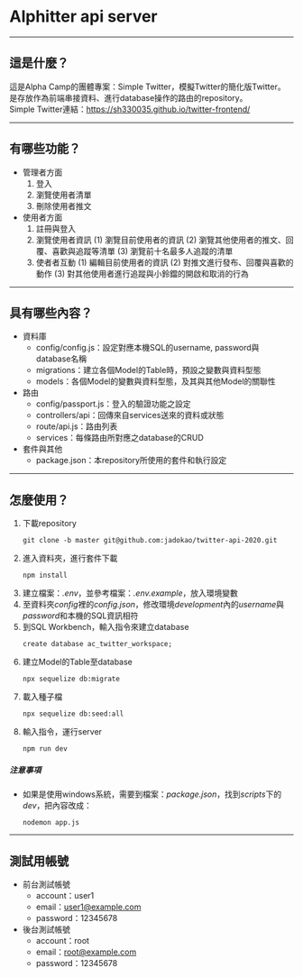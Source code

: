 # Alphitter api server
---
## 這是什麼？
這是Alpha Camp的團體專案：Simple Twitter，模擬Twitter的簡化版Twitter。
是存放作為前端串接資料、進行database操作的路由的repository。<br>
Simple Twitter連結：https://sh330035.github.io/twitter-frontend/

---
## 有哪些功能？
* 管理者方面
  1. 登入
  2. 瀏覽使用者清單
  3. 刪除使用者推文
* 使用者方面
  1. 註冊與登入
  2. 瀏覽使用者資訊
     (1) 瀏覽目前使用者的資訊
     (2) 瀏覽其他使用者的推文、回覆、喜歡與追蹤等清單
     (3) 瀏覽前十名最多人追蹤的清單
  3. 使者者互動
     (1) 編輯目前使用者的資訊
     (2) 對推文進行發布、回覆與喜歡的動作
     (3) 對其他使用者進行追蹤與小鈴鐺的開啟和取消的行為
---
## 具有哪些內容？
* 資料庫
  * config/config.js：設定對應本機SQL的username, password與database名稱
  * migrations：建立各個Model的Table時，預設之變數與資料型態
  * models：各個Model的變數與資料型態，及其與其他Model的關聯性
* 路由
  * config/passport.js：登入的驗證功能之設定
  * controllers/api：回傳來自services送來的資料或狀態
  * route/api.js：路由列表
  * services：每條路由所對應之database的CRUD
* 套件與其他
  * package.json：本repository所使用的套件和執行設定

---
## 怎麼使用？
1. 下載repository
    <pre><code>git clone -b master git@github.com:jadokao/twitter-api-2020.git</code></pre>
2. 進入資料夾，進行套件下載
    <pre><code>npm install</code></pre>
3. 建立檔案：*.env*，並參考檔案：*.env.example*，放入環境變數
4. 至資料夾*config*裡的*config.json*，修改環境*development*內的*username*與*password*和本機的SQL資訊相符
5. 到SQL Workbench，輸入指令來建立database
    <pre><code>create database ac_twitter_workspace;</code></pre>
6. 建立Model的Table至database
    <pre><code>npx sequelize db:migrate</code></pre>
7. 載入種子檔
    <pre><code>npx sequelize db:seed:all</code></pre>
8. 輸入指令，運行server
    <pre><code>npm run dev</code></pre>
##### 注意事項
* 如果是使用windows系統，需要到檔案：*package.json*，找到*scripts*下的*dev*，把內容改成：
    <pre><code>nodemon app.js</code></pre>
---
## 測試用帳號
* 前台測試帳號
  * account：user1
  * email：user1@example.com
  * password：12345678
* 後台測試帳號
  * account：root
  * email：root@example.com
  * password：12345678
